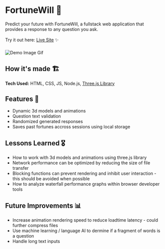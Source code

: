 
# FortuneWill 🔮
Predict your future with FortuneWill, a fullstack web application that provides a response to any question you ask.
<br><br>Try it out here: [Live Site](https://fortunewill.glitch.me/) ✨
###
![Demo Image Gif](https://github.com/tdo95/fortunewill/blob/main/fw-gif.gif)

## How it's made  🏗
**Tech Used:** HTML, CSS, JS, Node.js, [Three.js Library](https://threejs.org/)

## Features 📱
- Dynamic 3d models and animations
- Question text validation
- Randomized generated responses
- Saves past fortunes accross sessions using local storage

## Lessons Learned 🎖
- How to work with 3d models and animations using three.js library
- Network performance can be optimized by reducing the size of file transfer
- Blocking functions can prevent rendering and inhibit user interaction - this should be avoided when possible
- How to analyze waterfall performance graphs within browser developer tools

## Future Improvements 📊
- Increase animation rendering speed to reduce loadtime latency - could further compress files
- Use machine learning / language AI to dermine if a fragment of words is a question
- Handle long text inputs
